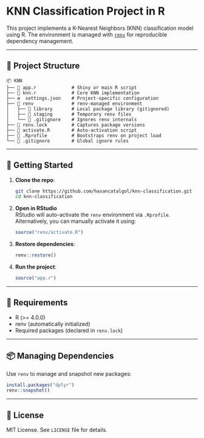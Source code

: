 
# KNN Classification Project in R

This project implements a K-Nearest Neighbors (KNN) classification model using R. The environment is managed with [`renv`](https://rstudio.github.io/renv/) for reproducible dependency management.

---

## 📁 Project Structure

```
📦 KNN
├── 📜 app.r             # Shiny or main R script
├── 📜 knn.r             # Core KNN implementation
├── ⚙️  settings.json    # Project-specific configuration
├── 📁 renv              # renv-managed environment
│   ├── 📁 library       # Local package library (gitignored)
│   ├── 📁 staging       # Temporary renv files
│   └── 📜 .gitignore    # Ignores renv internals
├── 📜 renv.lock         # Captures package versions
├── 📜 activate.R        # Auto-activation script
├── 📜 .Rprofile         # Bootstraps renv on project load
└── 📜 .gitignore        # Global ignore rules
```

---

## 🚀 Getting Started

1. **Clone the repo**:
    ```bash
    git clone https://github.com/hasancatalgol/knn-classification.git
    cd knn-classification
    ```

2. **Open in RStudio**  
   RStudio will auto-activate the `renv` environment via `.Rprofile`.  
   Alternatively, you can manually activate it using:

    ```r
    source("renv/activate.R")
    ```

3. **Restore dependencies**:
    ```r
    renv::restore()
    ```

4. **Run the project**:
    ```r
    source("app.r")
    ```

---

## 🧪 Requirements

- R (>= 4.0.0)
- renv (automatically initialized)
- Required packages (declared in `renv.lock`)

---

## 📦 Managing Dependencies

Use `renv` to manage and snapshot new packages:

```r
install.packages("dplyr")
renv::snapshot()
```

---

## 📝 License

MIT License. See `LICENSE` file for details.
